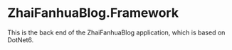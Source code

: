 # ZhaiFanhuaBlog.Framework
This is the back end of the ZhaiFanhuaBlog application, which is based on DotNet6.
